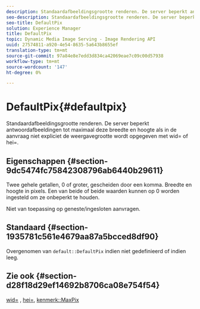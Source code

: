 ```yaml
---
description: Standaardafbeeldingsgrootte renderen. De server beperkt antwoordafbeeldingen tot maximaal deze breedte en hoogte als in de aanvraag niet expliciet de weergavegrootte wordt opgegeven met wid= of hei=.
seo-description: Standaardafbeeldingsgrootte renderen. De server beperkt antwoordafbeeldingen tot maximaal deze breedte en hoogte als in de aanvraag niet expliciet de weergavegrootte wordt opgegeven met wid= of hei=.
seo-title: DefaultPix
solution: Experience Manager
title: DefaultPix
topic: Dynamic Media Image Serving - Image Rendering API
uuid: 27574811-a920-4e54-8635-5a643b8655ef
translation-type: tm+mt
source-git-commit: 97a84e8e7edd3d834ca42069eae7c09c00d57938
workflow-type: tm+mt
source-wordcount: '147'
ht-degree: 0%

---
```



# DefaultPix{#defaultpix}

Standaardafbeeldingsgrootte renderen. De server beperkt antwoordafbeeldingen tot maximaal deze breedte en hoogte als in de aanvraag niet expliciet de weergavegrootte wordt opgegeven met wid= of hei=.

## Eigenschappen {#section-9dc5474fc75842308796ab6440b29611}

Twee gehele getallen, 0 of groter, gescheiden door een komma. Breedte en hoogte in pixels. Een van beide of beide waarden kunnen op 0 worden ingesteld om ze onbeperkt te houden.

Niet van toepassing op geneste/ingesloten aanvragen.

## Standaard {#section-1935781c561e4679aa87a5bcced8df90}

Overgenomen van `default::DefaultPix` indien niet gedefinieerd of indien leeg.

## Zie ook {#section-d28f18d29ef14692b8706ca08e754f54}

[wid=](../../../../../ir-api/http-protocol/image-rendering-api-ref/c-ir-http-protocol-ref/c-ir-http-protocol-command-reference/r-ir-wid.md#reference-b7e691b0624941168c94b2749ae233ec) ,  [hei=](../../../../../ir-api/http-protocol/image-rendering-api-ref/c-ir-http-protocol-ref/c-ir-http-protocol-command-reference/r-ir-hei.md#reference-1c08f60365a94417a39867c09cac5478),  [kenmerk::MaxPix](../../../../../ir-api/material-cat/image-rendering-api-ref/c-ir-material-catalog/c-ir-attributes-reference/r-ir-maxpix.md#reference-569f186bbc2840a6bd3cffa8ff3e7657)
